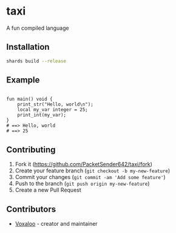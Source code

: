 # taxi

A fun compiled language

## Installation

```bash
shards build --release
```

## Example

```tx

fun main() void {
	print_str("Hello, world\n");
    local my_var integer = 25;
    print_int(my_var);
}
# ==> Hello, world
# ==> 25

```

## Contributing

1. Fork it (<https://github.com/PacketSender642/taxi/fork>)
2. Create your feature branch (`git checkout -b my-new-feature`)
3. Commit your changes (`git commit -am 'Add some feature'`)
4. Push to the branch (`git push origin my-new-feature`)
5. Create a new Pull Request

## Contributors

- [Voxaloo](https://github.com/PacketSender642) - creator and maintainer
